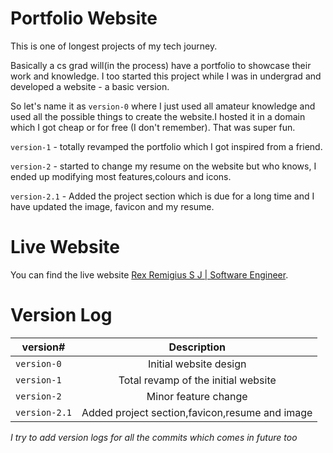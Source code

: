 # Portfolio Website

This is one of longest projects of my tech journey.

Basically a cs grad will(in the process) have a portfolio to showcase their work and knowledge.
I too started this project while I was in undergrad and developed a website - a basic version.

So let's name it as `version-0` where I just used all amateur knowledge and used all the possible things to create
the website.I hosted it in a domain which I got cheap or for free (I don't remember). That was super fun.

`version-1` - totally revamped the portfolio which I got inspired from a friend.

`version-2` - started to change my resume on the website but who knows, I ended up modifying most features,colours and icons.

`version-2.1` - Added the project section which is due for a long time and I have updated the image, favicon and my resume.

# Live Website

You can find the live website [Rex Remigius S J | Software Engineer](https://rexremigius.github.io/website/).

# Version Log

| version#     | Description   |
| -------------|:-------------:|
| `version-0`  | Initial website design|
| `version-1`  | Total revamp of the initial website|
| `version-2`  | Minor feature change|
| `version-2.1`| Added project section,favicon,resume and image|

*I try to add version logs for all the commits which comes in future too*